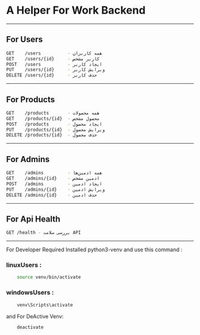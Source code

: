 # A Helper For Work Backend
---
## For Users

```Bash
GET    /users          - همه کاربران
GET    /users/{id}     - کاربر مشخص
POST   /users          - ایجاد کاربر
PUT    /users/{id}     - ویرایش کاربر
DELETE /users/{id}     - حذف کاربر
```

---

## For Products

```Bash
GET    /products       - همه محصولات
GET    /products/{id}  - محصول مشخص
POST   /products       - ایجاد محصول
PUT    /products/{id}  - ویرایش محصول
DELETE /products/{id}  - حذف محصول
```

---

## For Admins

```Bash
GET    /admins         - همه ادمین‌ها
GET    /admins/{id}    - ادمین مشخص
POST   /admins         - ایجاد ادمین
PUT    /admins/{id}    - ویرایش ادمین
DELETE /admins/{id}    - حذف ادمین
```

---

## For Api Health

```Bash
GET /health - بررسی سلامت API
```
---
<div>
For Developer Required Installed python3-venv and use this command :

### linuxUsers : 
```Bash 
    source venv/bin/activate
```

### windowsUsers :
```Bash
    venv\Scripts\activate
```

and For DeActive Venv:
```Bash
    deactivate
```
</div>